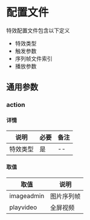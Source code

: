 # 配置文件

特效配置文件包含以下定义
+ 特效类型
+ 触发参数
+ 序列帧文件索引
+ 播放参数

## 通用参数

### action
#### 详情
|说明|必要|备注|
|---|---|---|
|特效类型|是|--|

#### 取值
|取值|说明|
|---|---|
|imageadmin|图片序列帧|
|playvideo|全屏视频|

